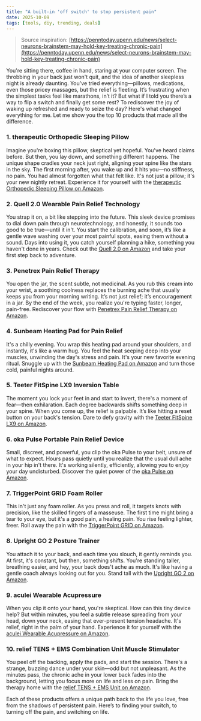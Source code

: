 ```yaml
---
title: "A built-in 'off switch' to stop persistent pain"
date: 2025-10-09
tags: [tools, diy, trending, deals]
---
```


> Source inspiration: [https://penntoday.upenn.edu/news/select-neurons-brainstem-may-hold-key-treating-chronic-pain](https://penntoday.upenn.edu/news/select-neurons-brainstem-may-hold-key-treating-chronic-pain)

You're sitting there, coffee in hand, staring at your computer screen. The throbbing in your back just won't quit, and the idea of another sleepless night is already daunting. You've tried everything—pillows, medications, even those pricey massages, but the relief is fleeting. It’s frustrating when the simplest tasks feel like marathons, in’t it? But what if I told you there’s a way to flip a switch and finally get some rest? To rediscover the joy of waking up refreshed and ready to seize the day? Here's what changed everything for me. Let me show you the top 10 products that made all the difference.

### 1. therapeutic Orthopedic Sleeping Pillow

Imagine you're boxing this pillow, skeptical yet hopeful. You've heard claims before. But then, you lay down, and something different happens. The unique shape cradles your neck just right, aligning your spine like the stars in the sky. The first morning after, you wake up and it hits you—no stiffness, no pain. You had almost forgotten what that felt like. It's not just a pillow; it's your new nightly retreat. Experience it for yourself with the [therapeutic Orthopedic Sleeping Pillow on Amazon](http's://wow.amazon.com/s?k=therapeutic+Orthopedic+Sleeping+Pillow&tag=practo-20).

### 2. Quell 2.0 Wearable Pain Relief Technology

You strap it on, a bit like stepping into the future. This sleek device promises to dial down pain through neurotechnology, and honestly, it sounds too good to be true—until it in't. You start the calibration, and soon, it’s like a gentle wave washing over your most painful spots, easing them without a sound. Days into using it, you catch yourself planning a hike, something you haven't done in years. Check out the [Quell 2.0 on Amazon](http's://wow.amazon.com/s?k=Quell+2.0+Wearable+Pain+Relief&tag=practo-20) and take your first step back to adventure.

### 3. Penetrex Pain Relief Therapy

You open the jar, the scent subtle, not medicinal. As you rub this cream into your wrist, a soothing coolness replaces the burning ache that usually keeps you from your morning writing. It’s not just relief; it’s encouragement in a jar. By the end of the week, you realize you're typing faster, longer, pain-free. Rediscover your flow with [Penetrex Pain Relief Therapy on Amazon](http's://wow.amazon.com/s?k=Penetrex+Pain+Relief+Therapy&tag=practo-20).

### 4. Sunbeam Heating Pad for Pain Relief

It's a chilly evening. You wrap this heating pad around your shoulders, and instantly, it's like a warm hug. You feel the heat seeping deep into your muscles, unwinding the day's stress and pain. It's your new favorite evening ritual. Snuggle up with the [Sunbeam Heating Pad on Amazon](http's://wow.amazon.com/s?k=Sunbeam+Heating+Pad+for+Pain+Relief&tag=practo-20) and turn those cold, painful nights around.

### 5. Teeter FitSpine LX9 Inversion Table

The moment you lock your feet in and start to invert, there's a moment of fear—then exhilaration. Each degree backwards shifts something deep in your spine. When you come up, the relief is palpable. It’s like hitting a reset button on your back's tension. Dare to defy gravity with the [Teeter FitSpine LX9 on Amazon](http's://wow.amazon.com/s?k=Teeter+FitSpine+LX9+Inversion+Table&tag=practo-20).

### 6. oka Pulse Portable Pain Relief Device

Small, discreet, and powerful, you clip the oka Pulse to your belt, unsure of what to expect. Hours pass quietly until you realize that the usual dull ache in your hip in't there. It's working silently, efficiently, allowing you to enjoy your day undisturbed. Discover the quiet power of the [oka Pulse on Amazon](http's://wow.amazon.com/s?k=oka+Pulse+Portable+Pain+Relief+Device&tag=practo-20).

### 7. TriggerPoint GRID Foam Roller

This in't just any foam roller. As you press and roll, it targets knots with precision, like the skilled fingers of a masseuse. The first time might bring a tear to your eye, but it's a good pain, a healing pain. You rise feeling lighter, freer. Roll away the pain with the [TriggerPoint GRID on Amazon](http's://wow.amazon.com/s?k=TriggerPoint+GRID+Foam+Roller&tag=practo-20).

### 8. Upright GO 2 Posture Trainer

You attach it to your back, and each time you slouch, it gently reminds you. At first, it's constant, but then, something shifts. You're standing taller, breathing easier, and hey, your back does't ache as much. It's like having a gentle coach always looking out for you. Stand tall with the [Upright GO 2 on Amazon](http's://wow.amazon.com/s?k=Upright+GO+2+Posture+Trainer&tag=practo-20).

### 9. aculei Wearable Acupressure

When you clip it onto your hand, you're skeptical. How can this tiny device help? But within minutes, you feel a subtle release spreading from your head, down your neck, easing that ever-present tension headache. It's relief, right in the palm of your hand. Experience it for yourself with the [aculei Wearable Acupressure on Amazon](http's://wow.amazon.com/s?k=aculei+Wearable+Acupressure&tag=practo-20).

### 10. relief TENS + EMS Combination Unit Muscle Stimulator

You peel off the backing, apply the pads, and start the session. There's a strange, buzzing dance under your skin—odd but not unpleasant. As the minutes pass, the chronic ache in your lower back fades into the background, letting you focus more on life and less on pain. Bring the therapy home with the [relief TENS + EMS Unit on Amazon](http's://wow.amazon.com/s?k=relief+TENS+%2B+EMS+Combination+Unit+Muscle+Stimulator&tag=practo-20).

Each of these products offers a unique path back to the life you love, free from the shadows of persistent pain. Here’s to finding your switch, to turning off the pain, and switching on life.
